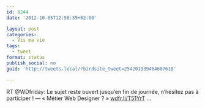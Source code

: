 ```yaml
---
id: 8244
date: '2012-10-05T12:50:39+02:00'

layout: post
categories:
  - Vis ma vie
tags:
  - tweet
format: status
publish_social: no
guid: 'http://tweets.local/?birdsite_tweet=254201939464687618'

---
```


RT @WDfriday: Le sujet reste ouvert jusqu’en fin de journée, n’hésitez pas à participer ! — « Métier Web Designer ? » [wdfr.li/T51YrT](http://wdfr.li/T51YrT) …